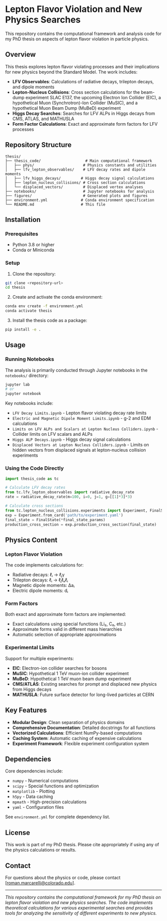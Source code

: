 # Lepton Flavor Violation and New Physics Searches

This repository contains the computational framework and analysis code for my PhD thesis on aspects of lepton flavor violation in particle physics.

## Overview

This thesis explores lepton flavor violating processes and their implications for new physics beyond the Standard Model. The work includes:

- **LFV Observables**: Calculations of radiative decays, trilepton decays, and dipole moments
- **Lepton-Nucleus Collisions**: Cross section calculations for the beam-dump experiment SLAC E137, the upcoming Electron Ion Collider (EIC), a hypothetical Muon (Synchrotron)-Ion Collider (MuSIC), and a hypothetical Muon Beam Dump (MuBeD) experiment
- **Higgs Decay Searches**: Searches for LFV ALPs in Higgs decays from CMS, ATLAS, and MATHUSLA
- **Form Factor Calculations**: Exact and approximate form factors for LFV processes

## Repository Structure

```
thesis/
├── thesis_code/                    # Main computational framework
│   ├── phys/                      # Physics constants and utilities
│   ├── lfv_lepton_observables/    # LFV decay rates and dipole moments
│   ├── lfv_higgs_decays/         # Higgs decay signal calculations
│   ├── lepton_nucleus_collisions/ # Cross section calculations
│   └── displaced_vectors/         # Displaced vertex analyses
├── notebooks/                     # Jupyter notebooks for analysis
├── figures/                       # Generated plots and figures
├── environment.yml               # Conda environment specification
└── README.md                     # This file
```

## Installation

### Prerequisites

- Python 3.8 or higher
- Conda or Miniconda

### Setup

1. Clone the repository:
```bash
git clone <repository-url>
cd thesis
```

2. Create and activate the conda environment:
```bash
conda env create -f environment.yml
conda activate thesis
```

3. Install the thesis code as a package:
```bash
pip install -e .
```

## Usage

### Running Notebooks

The analysis is primarily conducted through Jupyter notebooks in the `notebooks/` directory:

```bash
jupyter lab
# or
jupyter notebook
```

Key notebooks include:
- `LFV Decay Limits.ipynb` - Lepton flavor violating decay rate limits
- `Electric and Magnetic Dipole Moment Limits.ipynb` - g-2 and EDM calculations
- `Limits on LFV ALPs and Scalars at Lepton Nucleus Colliders.ipynb` - Collider limits on LFV scalars and ALPs
- `Higgs ALP Decays.ipynb` - Higgs decay signal calculations
- `Displaced Vectors at Lepton Nucleus Colliders.ipynb` - Limits on hidden vectors from displaced signals at lepton-nucleus collision experiments

### Using the Code Directly

```python
import thesis_code as tc

# Calculate LFV decay rates
from tc.lfv_lepton_observables import radiative_decay_rate
rate = radiative_decay_rate(m=100, i=0, j=1, g=[[1]*3]*3)

# Calculate cross sections
from tc.lepton_nucleus_collisions.experiments import Experiment, FinalState
exp = Experiment.from_card('path/to/experiment.yaml')
final_state = FinalState(*final_state_params)
production_cross_section = exp.production_cross_section(final_state)
```

## Physics Content

### Lepton Flavor Violation

The code implements calculations for:
- Radiative decays: ℓᵢ → ℓⱼγ
- Trilepton decays: ℓᵢ → ℓⱼℓₖℓₗ
- Magnetic dipole moments: Δaᵢ
- Electric dipole moments: dᵢ

### Form Factors

Both exact and approximate form factors are implemented:
- Exact calculations using special functions (Li₂, C₀, etc.)
- Approximate forms valid in different mass hierarchies
- Automatic selection of appropriate approximations

### Experimental Limits

Support for multiple experiments:
- **EIC**: Electron-ion collider searches for bosons 
- **MuSIC**: Hypothetical 1 TeV muon-ion collider experiment
- **MuBeD**: Hypothetical 1 TeV muon beam dump experiment
- **CMS/ATLAS**: Existing searches for prompt and displaced new physics from Higgs decays
- **MATHUSLA**: Future surface detector for long-lived particles at CERN

## Key Features

- **Modular Design**: Clean separation of physics domains
- **Comprehensive Documentation**: Detailed docstrings for all functions
- **Vectorized Calculations**: Efficient NumPy-based computations
- **Caching System**: Automatic caching of expensive calculations
- **Experiment Framework**: Flexible experiment configuration system

## Dependencies

Core dependencies include:
- `numpy` - Numerical computations
- `scipy` - Special functions and optimization
- `matplotlib` - Plotting
- `h5py` - Data caching
- `mpmath` - High-precision calculations
- `yaml` - Configuration files

See `environment.yml` for complete dependency list.

## License

This work is part of my PhD thesis. Please cite appropriately if using any of the physics calculations or results.

## Contact

For questions about the physics or code, please contact [roman.marcarelli@colorado.edu].

---

*This repository contains the computational framework for my PhD thesis on lepton flavor violation and new physics searches. The code implements theoretical calculations for various experimental searches and provides tools for analyzing the sensitivity of different experiments to new physics.*
